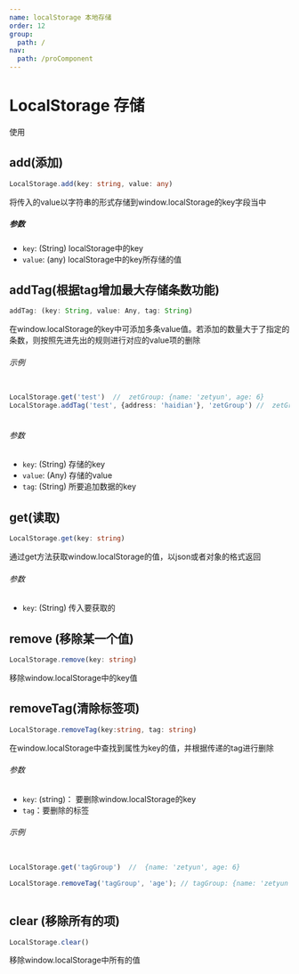 ```yaml
---
name: localStorage 本地存储
order: 12
group:
  path: /
nav:
  path: /proComponent
---
```


# LocalStorage 存储

使用


## add(添加)

```typescript
LocalStorage.add(key: string, value: any)
```
将传入的value以字符串的形式存储到window.localStorage的key字段当中

##### 参数

* `key`: (String) localStorage中的key
* `value`: (any)  localStorage中的key所存储的值

## addTag(根据tag增加最大存储条数功能)

```typescript
addTag: (key: String, value: Any, tag: String)
```
在window.localStorage的key中可添加多条value值。若添加的数量大于了指定的条数，则按照先进先出的规则进行对应的value项的删除


###### 示例


```typescript

LocalStorage.get('test')  //  zetGroup: {name: 'zetyun', age: 6} 
LocalStorage.addTag('test', {address: 'haidian'}, 'zetGroup') //  zetGroup: {name: 'zetyun', age: 6, address: 'haidian'} 
  

```


###### 参数

* `key`: (String) 存储的key
* `value`: (Any) 存储的value
* `tag`: (String) 所要追加数据的key

## get(读取)

```typescript
LocalStorage.get(key: string)
```
通过get方法获取window.localStorage的值，以json或者对象的格式返回

###### 参数
* `key`: (String) 传入要获取的

## remove (移除某一个值)

```typescript
LocalStorage.remove(key: string)
```

移除window.localStorage中的key值


## removeTag(清除标签项)

```typescript
LocalStorage.removeTag(key:string, tag: string)
```

在window.localStorage中查找到属性为key的值，并根据传递的tag进行删除


###### 参数

* `key`: (string)： 要删除window.localStorage的key
* `tag`：要删除的标签


######  示例


```typescript

LocalStorage.get('tagGroup')  //  {name: 'zetyun', age: 6}

LocalStorage.removeTag('tagGroup', 'age'); // tagGroup: {name: 'zetyun'}



```



## clear (移除所有的项)

```typescript
LocalStorage.clear()
```

移除window.localStorage中所有的值
